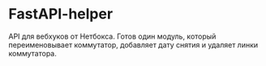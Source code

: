 # FastAPI-helper
API для вебхуков от Нетбокса.
Готов один модуль, который переименовывает коммутатор, добавляет дату снятия и удаляет линки коммутатора.
